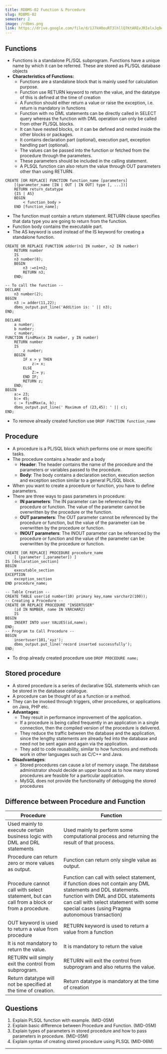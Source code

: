 ```yaml
---
title: RDBMS-02 Function & Porcedure
slug: RDBMS-02
semester: 2
image: /rdbms.png
link: https://drive.google.com/file/d/1J7kH0ouRT3lhllQ7KtAREvJRIelxJq9e/view?usp=sharing
---
```


## Functions

- Functions is a standalone PL/SQL subprogram. Functions have a unique name by which it can be referred. These are stored as PL/SQL database objects
- **Characteristics of Functions:**
  - Functions are a standalone block that is mainly used for calculation purpose.
  - Function use RETURN keyword to return the value, and the datatype of this is defined at the time of creation
  - A Function should either return a value or raise the exception, i.e. return is mandatory in functions
  - Function with no DML statements can be directly called in SELECT query whereas the function with DML operation can only be called from other PL/SQL blocks.
  - It can have nested blocks, or it can be defined and nested inside the other blocks or packages.
  - It contains declaration part (optional), execution part, exception handling part (optional).
  - The values can be passed into the function or fetched from the procedure through the parameters.
  - These parameters should be included in the calling statement.
  - A PLSQL function can also return the value through OUT parameters other than using RETURN.

```plsql
CREATE [OR REPLACE] FUNCTION function_name [parameters]
	[(parameter_name [IN | OUT | IN OUT] type [, ...])]
	RETURN return_datatype
	{IS | AS}
	BEGIN
		< function_body >
	END [function_name];
```

- The function must contain a return statement. RETURN clause specifies that data type you are going to return from the function.
- Function body contains the executable part.
- The AS keyword is used instead of the IS keyword for creating a standalone function.

```plsql
CREATE OR REPLACE FUNCTION adder(n1 IN number, n2 IN number)
	RETURN number
	IS
	n3 number(8);
	BEGIN
		n3 :=n1+n2;
		RETURN n3;
	END;

-- To call the function --
DECLARE
	n3 number(2);
BEGIN
	n3 := adder(11,22);
	dbms_output.put_line('Addition is: ' || n3);
END;
```

```plsql
DECLARE
	a number;
	b number;
	c number;
FUNCTION findMax(x IN number, y IN number)
	RETURN number
	IS
		z number;
	BEGIN
		IF x > y THEN
			z:= x;
		ELSE
			Z:= y;
		END IF;
		RETURN z;
	END;
BEGIN
	a:= 23;
	b:= 45;
	c := findMax(a, b);
	dbms_output.put_line(' Maximum of (23,45): ' || c);
END;
```

- To remove already created function use `DROP FUNCTION function_name`

## Procedure

- A procedure is a PL/SQL block which performs one or more specific tasks.
- The procedure contains a header and a body
  - **Header**: The header contains the name of the procedure and the parameters or variables passed to the procedure.
  - **Body**: The body contains a declaration section, execution section and exception section similar to a general PL/SQL block.
- When you want to create a procedure or function, you have to define parameters.
- There are three ways to pass parameters in procedure:
  - **IN parameters**: The IN parameter can be referenced by the procedure or function. The value of the parameter cannot be overwritten by the procedure or the function.
  - **OUT parameters**: The OUT parameter cannot be referenced by the procedure or function, but the value of the parameter can be overwritten by the procedure or function.
  - **INOUT parameters**: The INOUT parameter can be referenced by the procedure or function and the value of the parameter can be overwritten by the procedure or function.

```plsql
CREATE [OR REPLACE] PROCEDURE procedure_name
	[ (parameter [,parameter]) ]
IS [declaration_section]
BEGIN
	executable_section
EXCEPTION
	exception_section
END procedure_name;
```

```plsql
-- Table Creation --
CREATE TABLE user(id number(10) primary key,name varchar2(100));
-- Creating a Procedure --
CREATE OR REPLACE PROCEDURE "INSERTUSER"
	(id IN NUMBER, name IN VARCHAR2)
	IS
BEGIN
	INSERT INTO user VALUES(id,name);
END;
-- Program to Call Procedure --
BEGIN
	insertuser(101,'xyz');
	dbms_output.put_line('record inserted successfully');
END;
```

- To drop already created procedure use `DROP PROCEDURE name;`

## Stored procedure

- A stored procedure is a series of declarative SQL statements which can be stored in the database catalogue.
- A procedure can be thought of as a function or a method.
- They can be invoked through triggers, other procedures, or applications on Java, PHP etc.
- **Advantages**:
  - They result in performance improvement of the application.
  - If a procedure is being called frequently in an application in a single connection, then the compiled version of the procedure is delivered.
  - They reduce the traffic between the database and the application, since the lengthy statements are already fed into the database and need not be sent again and again via the application.
  - They add to code reusability, similar to how functions and methods work in other languages such as C/C++ and Java.
- **Disadvantages**:
  - Stored procedures can cause a lot of memory usage. The database administrator should decide an upper bound as to how many stored procedures are feasible for a particular application.
  - MySQL does not provide the functionality of debugging the stored procedures

## Difference between Procedure and Function

| Procedure                                                                                   | Function                                                                                                                                                                                                                                       |
| ------------------------------------------------------------------------------------------- | ---------------------------------------------------------------------------------------------------------------------------------------------------------------------------------------------------------------------------------------------- |
| Used mainly to execute certain business logic with DML and DRL statements                   | Used mainly to perform some computational process and returning the result of that process.                                                                                                                                                    |
| Procedure can return zero or more values as output.                                         | Function can return only single value as output.                                                                                                                                                                                               |
| Procedure cannot call with select statement, but can call from a block or from a procedure. | Function can call with select statement, if function does not contain any DML statements and DDL statements. function with DML and DDL statements can call with select statement with some special cases (using Pragma autonomous transaction) |
| OUT keyword is used to return a value from procedure                                        | RETURN keyword is used to return a value from a function                                                                                                                                                                                       |
| It is not mandatory to return the value.                                                    | It is mandatory to return the value                                                                                                                                                                                                            |
| RETURN will simply exit the control from subprogram.                                        | RETURN will exit the control from subprogram and also returns the value.                                                                                                                                                                       |
| Return datatype will not be specified at the time of creation.                              | Return datatype is mandatory at the time of creation                                                                                                                                                                                           |

## Questions

1. Explain PLSQL function with example. (MID-05M)
2. Explain basic difference between Procedure and Function. (MID-05M)
3. Explain types of parameters in stored procedure and how to pass parameters in procedure. (MID-05M)
4. Explain syntax of creating stored procedure using PLSQL (MID-06M)

---
